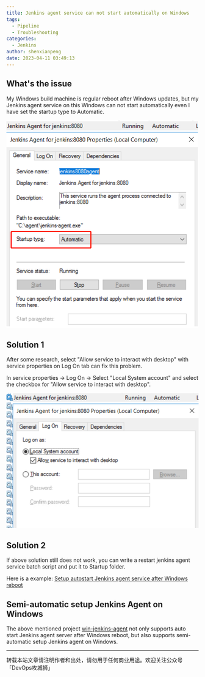 ```yaml
---
title: Jenkins agent service can not start automatically on Windows
tags:
  - Pipeline
  - Troubleshooting
categories:
  - Jenkins
author: shenxianpeng
date: 2023-04-11 03:49:13
---
```


## What's the issue

My Windows build machine is regular reboot after Windows updates, but my Jenkins agent service on this Windows can not
start automatically even I have set the startup type to Automatic.

![Windows Service Config 2](jenkins-troubleshooting/service-general.png)

## Solution 1

After some research, select "Allow service to interact with desktop" with service properties on Log On tab can fix this problem.

In service properties -> Log On -> Select "Local System account" and select the checkbox for "Allow service to interact with desktop". 

![Windows Service Config 2](jenkins-troubleshooting/service-log-on.png)

## Solution 2

<!-- more -->

If above solution still does not work, you can write a restart jenkins agent service batch script and put it to Startup folder.

Here is a example: [Setup autostart Jenkins agent service after Windows reboot](https://github.com/shenxianpeng/win-jenkins-agent#setup-autostart-jenkins-agent-service-after-windows-reboot)

## Semi-automatic setup Jenkins Agent on Windows

The above mentioned project [win-jenkins-agent](https://github.com/shenxianpeng/win-jenkins-agent) not only supports auto start Jenkins agent server after Windows reboot, but also supports semi-automatic setup Jenkins agent on Windows.

---

转载本站文章请注明作者和出处，请勿用于任何商业用途。欢迎关注公众号「DevOps攻城狮」
